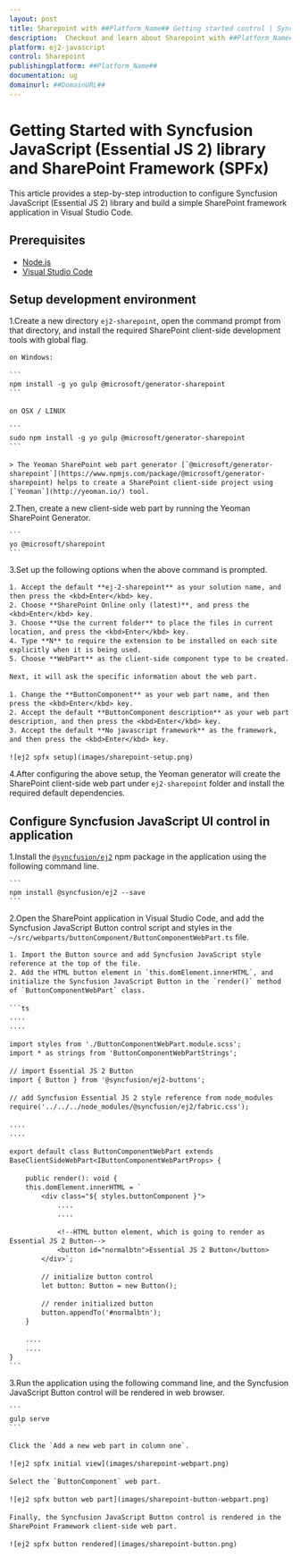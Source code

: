 ```yaml
---
layout: post
title: Sharepoint with ##Platform_Name## Getting started control | Syncfusion
description:  Checkout and learn about Sharepoint with ##Platform_Name## Getting started control of Syncfusion Essential JS 2 and more details.
platform: ej2-javascript
control: Sharepoint 
publishingplatform: ##Platform_Name##
documentation: ug
domainurl: ##DomainURL##
---
```


# Getting Started with Syncfusion JavaScript (Essential JS 2) library and SharePoint Framework (SPFx)

This article provides a step-by-step introduction to configure Syncfusion JavaScript (Essential JS 2) library and build a simple SharePoint framework application in Visual Studio Code.

## Prerequisites

* [Node.js](https://nodejs.org/en/)
* [Visual Studio Code](https://code.visualstudio.com/)

## Setup development environment

1.Create a new directory `ej2-sharepoint`, open the command prompt from that directory, and install the required SharePoint client-side development tools with global flag.

    on Windows:

    ```
    npm install -g yo gulp @microsoft/generator-sharepoint
    ```

    on OSX / LINUX

    ```
    sudo npm install -g yo gulp @microsoft/generator-sharepoint
    ```

    > The Yeoman SharePoint web part generator [`@microsoft/generator-sharepoint`](https://www.npmjs.com/package/@microsoft/generator-sharepoint) helps to create a SharePoint client-side project using [`Yeoman`](http://yeoman.io/) tool.

2.Then, create a new client-side web part by running the Yeoman SharePoint Generator.

    ```
    yo @microsoft/sharepoint
    ```

3.Set up the following options when the above command is prompted.

    1. Accept the default **ej-2-sharepoint** as your solution name, and then press the <kbd>Enter</kbd> key.
    2. Choose **SharePoint Online only (latest)**, and press the <kbd>Enter</kbd> key.
    3. Choose **Use the current folder** to place the files in current location, and press the <kbd>Enter</kbd> key.
    4. Type **N** to require the extension to be installed on each site explicitly when it is being used.
    5. Choose **WebPart** as the client-side component type to be created.

    Next, it will ask the specific information about the web part.

    1. Change the **ButtonComponent** as your web part name, and then press the <kbd>Enter</kbd> key.
    2. Accept the default **ButtonComponent description** as your web part description, and then press the <kbd>Enter</kbd> key.
    3. Accept the default **No javascript framework** as the framework, and then press the <kbd>Enter</kbd> key.

    ![ej2 spfx setup](images/sharepoint-setup.png)

4.After configuring the above setup, the Yeoman generator will create the SharePoint client-side web part under `ej2-sharepoint` folder and install the required default dependencies.

## Configure Syncfusion JavaScript UI control in application

1.Install the [`@syncfusion/ej2`](https://www.npmjs.com/package/@syncfusion/ej2) npm package in the application using the following command line.

    ```
    npm install @syncfusion/ej2 --save
    ```

2.Open the SharePoint application in Visual Studio Code, and add the Syncfusion JavaScript Button control script and styles in the `~/src/webparts/buttonComponent/ButtonComponentWebPart.ts` file.

    1. Import the Button source and add Syncfusion JavaScript style reference at the top of the file.
    2. Add the HTML button element in `this.domElement.innerHTML`, and initialize the Syncfusion JavaScript Button in the `render()` method of `ButtonComponentWebPart` class.

    ```ts
    ....
    ....

    import styles from './ButtonComponentWebPart.module.scss';
    import * as strings from 'ButtonComponentWebPartStrings';

    // import Essential JS 2 Button
    import { Button } from '@syncfusion/ej2-buttons';

    // add Syncfusion Essential JS 2 style reference from node_modules
    require('../../../node_modules/@syncfusion/ej2/fabric.css');

    ....
    ....

    export default class ButtonComponentWebPart extends BaseClientSideWebPart<IButtonComponentWebPartProps> {

        public render(): void {
        this.domElement.innerHTML = `
            <div class="${ styles.buttonComponent }">
                ....
                ....

                <!--HTML button element, which is going to render as Essential JS 2 Button-->
                <button id="normalbtn">Essential JS 2 Button</button>
            </div>`;

            // initialize button control
            let button: Button = new Button();

            // render initialized button
            button.appendTo('#normalbtn');
        }

        ....
        ....
    }
    ```

3.Run the application using the following command line, and the Syncfusion JavaScript Button control will be rendered in web browser.

    ```
    gulp serve
    ```

    Click the `Add a new web part in column one`.

    ![ej2 spfx initial view](images/sharepoint-webpart.png)

    Select the `ButtonComponent` web part.

    ![ej2 spfx button web part](images/sharepoint-button-webpart.png)

    Finally, the Syncfusion JavaScript Button control is rendered in the SharePoint Framework client-side web part.

    ![ej2 spfx button rendered](images/sharepoint-button.png)